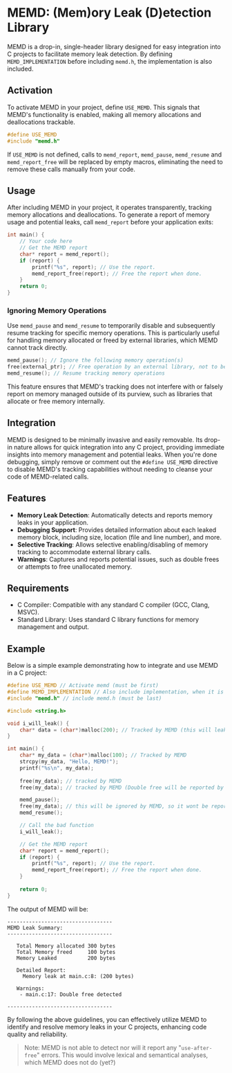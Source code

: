 # MEMD: (Mem)ory Leak (D)etection Library

MEMD is a drop-in, single-header library designed for easy integration into C
projects to facilitate memory leak detection. By defining `MEMD_IMPLEMENTATION`
before including `memd.h`, the implementation is also included.

## Activation

To activate MEMD in your project, define `USE_MEMD`. This signals that MEMD's
functionality is enabled, making all memory allocations and deallocations
trackable.

```c
#define USE_MEMD
#include "memd.h"
```

If `USE_MEMD` is not defined, calls to `memd_report`, `memd_pause`,
`memd_resume` and `memd_report_free` will be replaced by empty macros,
eliminating the need to remove these calls manually from your code.

## Usage

After including MEMD in your project, it operates transparently, tracking memory
allocations and deallocations. To generate a report of memory usage and
potential leaks, call `memd_report` before your application exits:

```c
int main() {
    // Your code here
    // Get the MEMD report
    char* report = memd_report();
    if (report) {
        printf("%s", report); // Use the report.
        memd_report_free(report); // Free the report when done.
    }
    return 0;
}
```

### Ignoring Memory Operations

Use `memd_pause` and `memd_resume` to temporarily disable and subsequently
resume tracking for specific memory operations. This is particularly useful for
handling memory allocated or freed by external libraries, which MEMD cannot
track directly.

```c
memd_pause(); // Ignore the following memory operation(s)
free(external_ptr); // Free operation by an external library, not to be tracked
memd_resume(); // Resume tracking memory operations
```

This feature ensures that MEMD's tracking does not interfere with or falsely
report on memory managed outside of its purview, such as libraries that allocate
or free memory internally.

## Integration

MEMD is designed to be minimally invasive and easily removable. Its drop-in
nature allows for quick integration into any C project, providing immediate
insights into memory management and potential leaks. When you're done debugging,
simply remove or comment out the `#define USE_MEMD` directive to disable MEMD's
tracking capabilities without needing to cleanse your code of MEMD-related
calls.

## Features

- **Memory Leak Detection**: Automatically detects and reports memory leaks in
  your application.
- **Debugging Support**: Provides detailed information about each leaked memory
  block, including size, location (file and line number), and more.
- **Selective Tracking**: Allows selective enabling/disabling of memory tracking
  to accommodate external library calls.
- **Warnings**: Captures and reports potential issues, such as double frees or
  attempts to free unallocated memory.

## Requirements

- C Compiler: Compatible with any standard C compiler (GCC, Clang, MSVC).
- Standard Library: Uses standard C library functions for memory management and
  output.

## Example

Below is a simple example demonstrating how to integrate and use MEMD in a C
project:

```c
#define USE_MEMD // Activate memd (must be first)
#define MEMD_IMPLEMENTATION // Also include implementation, when it is imported the first time (must be second)
#include "memd.h" // include memd.h (must be last)

#include <string.h>

void i_will_leak() {
    char* data = (char*)malloc(200); // Tracked by MEMD (this will leak and be reported by MEMD)
}

int main() {
    char* my_data = (char*)malloc(100); // Tracked by MEMD
    strcpy(my_data, "Hello, MEMD!");
    printf("%s\n", my_data);
    
    free(my_data); // tracked by MEMD
    free(my_data); // tracked by MEMD (Double free will be reported by MEMD)

    memd_pause();
    free(my_data); // this will be ignored by MEMD, so it wont be reported
    memd_resume();

    // Call the bad function
    i_will_leak();

    // Get the MEMD report
    char* report = memd_report();
    if (report) {
        printf("%s", report); // Use the report.
        memd_report_free(report); // Free the report when done.
    }
    
    return 0;
}
```

The output of MEMD will be:

```
----------------------------------
MEMD Leak Summary:
----------------------------------

   Total Memory allocated 300 bytes
   Total Memory freed     100 bytes
   Memory Leaked          200 bytes

   Detailed Report:
     Memory leak at main.c:8: (200 bytes)

   Warnings:
    - main.c:17: Double free detected

----------------------------------
```

By following the above guidelines, you can effectively utilize MEMD to identify
and resolve memory leaks in your C projects, enhancing code quality and
reliability.

> Note: MEMD is not able to detect nor will it report any "`use-after-free`"
> errors. This would involve lexical and semantical analyses, which MEMD does
> not do (yet?)
